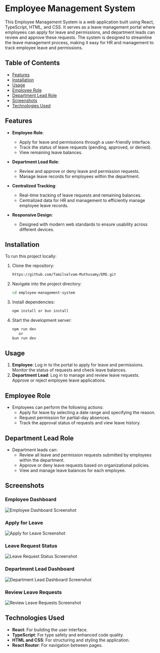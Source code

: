 # Employee Management System

This Employee Management System is a web application built using React, TypeScript, HTML, and CSS. It serves as a leave management portal where employees can apply for leave and permissions, and department leads can review and approve these requests. The system is designed to streamline the leave management process, making it easy for HR and management to track employee leave and permissions.

## Table of Contents
- [Features](#features)
- [Installation](#installation)
- [Usage](#usage)
- [Employee Role](#employee-role)
- [Department Lead Role](#department-lead-role)
- [Screenshots](#screenshots)
- [Technologies Used](#technologies-used)

## Features
- **Employee Role**:
  - Apply for leave and permissions through a user-friendly interface.
  - Track the status of leave requests (pending, approved, or denied).
  - View remaining leave balances.

- **Department Lead Role**:
  - Review and approve or deny leave and permission requests.
  - Manage leave records for employees within the department.

- **Centralized Tracking**:
  - Real-time tracking of leave requests and remaining balances.
  - Centralized data for HR and management to efficiently manage employee leave records.

- **Responsive Design**:
  - Designed with modern web standards to ensure usability across different devices.

## Installation
To run this project locally:

1. Clone the repository:
    ```bash
    https://github.com/Tamilselvam-Muthusamy/EMS.git
    ```

2. Navigate into the project directory:
    ```bash
    cd employee-management-system
    ```

3. Install dependencies:
    ```bash
    npm install or bun install
    ```

4. Start the development server:
    ```bash
    npm run dev
       or
    bun run dev
    ```

## Usage

1. **Employee**: Log in to the portal to apply for leave and permissions. Monitor the status of requests and check leave balances.
2. **Department Lead**: Log in to manage and review leave requests. Approve or reject employee leave applications.

## Employee Role

- Employees can perform the following actions:
  - Apply for leave by selecting a date range and specifying the reason.
  - Request permission for partial-day absences.
  - Track the approval status of requests and view leave history.

## Department Lead Role

- Department leads can:
  - Review all leave and permission requests submitted by employees within the department.
  - Approve or deny leave requests based on organizational policies.
  - View and manage leave balances for each employee.

## Screenshots
### Employee Dashboard
![Employee Dashboard Screenshot](https://github.com/user-attachments/assets/employee-dashboard.png)

### Apply for Leave
![Apply for Leave Screenshot](https://github.com/user-attachments/assets/apply-leave.png)

### Leave Request Status
![Leave Request Status Screenshot](https://github.com/user-attachments/assets/leave-status.png)

### Department Lead Dashboard
![Department Lead Dashboard Screenshot](https://github.com/user-attachments/assets/lead-dashboard.png)

### Review Leave Requests
![Review Leave Requests Screenshot](https://github.com/user-attachments/assets/review-requests.png)

## Technologies Used
- **React**: For building the user interface.
- **TypeScript**: For type safety and enhanced code quality.
- **HTML and CSS**: For structuring and styling the application.
- **React Router**: For navigation between pages.
